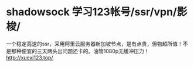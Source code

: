 # shadowsock 学习123帐号/ssr/vpn/影梭/
一个稳定高速的ssr，采用阿里云服务器新加坡节点，是有点贵，但物超所值！不是那种便宜的三天两头出问题还卡的。油管1080p无缓冲压力！
http://xuexi123.top/

